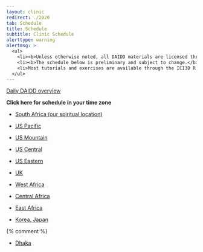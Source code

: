 ```yaml
---
layout: clinic
redirect: ./2020
tab: Schedule
title: Schedule
subtitle: Clinic Schedule
alerttype: warning
alertmsg: >
  <ul>
    <li><b>Unless otherwise noted, all DAIDD materials are licensed through a <a rel="license" href="http://creativecommons.org/licenses/by/4.0/">CC-BY International License</a>.</b> <a rel="license" href="../license.html">Click here for license details</a>.</li>
    <li><b>The schedule below is preliminary and subject to change.</b> Materials linked from this page are also subject to change and should not be considered final until the conclusion of the relevant session.</li>
    <li>Most tutorials and exercises are available through the ICI3D R package. Additional materials are linked from the <a href='../resources'>Resources</a> page.</li>
  </ul>
---
```


[Daily DAIDD overview](overview)

__Click here for schedule in your time zone__

* [South Africa (our spiritual location)](time10)

* [US Pacific](time00)
* [US Mountain](time01)
* [US Central](time02)
* [US Eastern](time03)
* [UK](time08)
* [West Africa](time09)
* [Central Africa](time10)
* [East Africa](time11)
* [Korea, Japan](time17)

{% comment %} 

* [Dhaka](time14)
